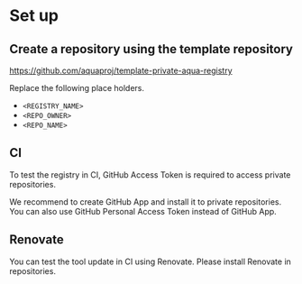 # Set up

## Create a repository using the template repository

https://github.com/aquaproj/template-private-aqua-registry

Replace the following place holders.

- `<REGISTRY_NAME>`
- `<REPO_OWNER>`
- `<REPO_NAME>`

## CI

To test the registry in CI, GitHub Access Token is required to access private repositories.

We recommend to create GitHub App and install it to private repositories.
You can also use GitHub Personal Access Token instead of GitHub App.

## Renovate

You can test the tool update in CI using Renovate.
Please install Renovate in repositories.

